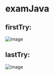 # examJava
## firstTry:
![image](https://github.com/dandolya/examJava/assets/117770118/9e4912e3-5a1f-4fec-a584-0c52129859a4)

## lastTry:
![image](https://github.com/dandolya/examJava/assets/117770118/0db57a9b-3eb1-43a8-afcc-504c04ff7a3a)
